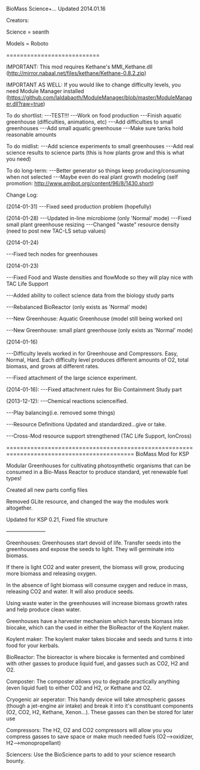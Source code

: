 BioMass Science+... Updated 2014.01.16

Creators:

Science = seanth

Models = Roboto

===========================

IMPORTANT: This mod requires Kethane's MMI_Kethane.dll (http://mirror.nabaal.net/files/kethane/Kethane-0.8.2.zip)

IMPORTANT AS WELL: If you would like to change difficulty levels, you need Module Manager installed (https://github.com/Ialdabaoth/ModuleManager/blob/master/ModuleManager.dll?raw=true)

To do shortlist:
   ---TEST!!!
   ---Work on food production
   ---Finish aquatic greenhouse (difficulties, animations, etc)
   ---Add difficulties to small greenhouses
   ---Add small aquatic greenhouse
   ---Make sure tanks hold reasonable amounts

To do midlist:
   ---Add science experiments to small greenhouses
   ---Add real science results to science parts (this is how plants grow and this is what you need)

To do long-term:
   ---Better generator so things keep producing/consuming when not selected
   ---Maybe even do real plant growth modeling (self promotion: http://www.amjbot.org/content/96/8/1430.short)

Change Log:

(2014-01-31)
   ---Fixed seed production problem (hopefully)

(2014-01-28)
   ---Updated in-line microbiome (only 'Normal' mode)
   ---Fixed small plant greenhouse resizing
   ---Changed "waste" resource density (need to post new TAC-LS setup values)

(2014-01-24)

   ---Fixed tech nodes for greenhouses

(2014-01-23)

   ---Fixed Food and Waste densities and flowMode so they will play nice with TAC Life Support

   ---Added ability to collect science data from the biology study parts
   
   ---Rebalanced BioReactor (only exists as 'Normal' mode)
   
   ---New Greenhouse: Aquatic Greenhouse (model still being worked on)
   
   ---New Greenhouse: small plant greenhouse (only exists as 'Normal' mode)

(2014-01-16)

   ---Difficulty levels worked in for Greenhouse and Compressors. Easy, Normal, Hard. Each difficulty level produces different amounts of O2, total biomass, and grows at different rates.

   ---Fixed attachment of the large science experiment.

(2014-01-16):
   ---Fixed attachment rules for Bio Containment Study part

(2013-12-12):
   ---Chemical reactions scienceified.

   ---Play balancing(i.e. removed some things)

   ---Resource Definitions Updated and standardized...give or take.

   ---Cross-Mod resource support strengthened (TAC Life Support, IonCross)



===========================================================================================
BioMass Mod for KSP

Modular Greenhouses for cultivating photosynthetic organisms that can be consumed in
a Bio-Mass Reactor to produce standard, yet renewable fuel types!

Created all new parts config files

Removed GLite resource, and changed the way the modules work altogether.

Updated for KSP 0.21, Fixed file structure

———————–

Greenhouses:
   Greenhouses start devoid of life. Transfer seeds into the greenhouses and expose the seeds to light. They will germinate into biomass.

   If there is light CO2 and water present, the biomass will grow, producing more biomass and releasing oxygen.

   In the absence of light biomass will consume oxygen and reduce in mass, releasing CO2 and water. It will also produce seeds.

   Using waste water in the greenhouses will increase biomass growth rates and help produce clean water.

   Greenhouses have a harvester mechanism which harvests biomass into biocake, which can the used in either the BioReactor of the Koylent maker.

Koylent maker:
   The koylent maker takes biocake and seeds and turns it into food for your kerbals.

BioReactor:
   The bioreactor is where biocake is fermented and combined with other gasses to produce liquid fuel, and gasses such as CO2, H2 and O2.

Composter:
   The composter allows you to degrade practically anything (even liquid fuel) to either CO2 and H2, or Kethane and O2.

Cryogenic air seperator:
    This handy device will take atmospheric gasses (though a jet-engine air intake) and break it into it's constituant components (O2, CO2, H2, Kethane, Xenon...). These gasses can then be stored for later use

Compressors:
    The H2, O2 and CO2 compressors will allow you you compress gasses to save space or make much needed fuels (O2-->oxidizer, H2-->monopropellant)

Sciencers:
    Use the BioScience parts to add to your science research bounty.
